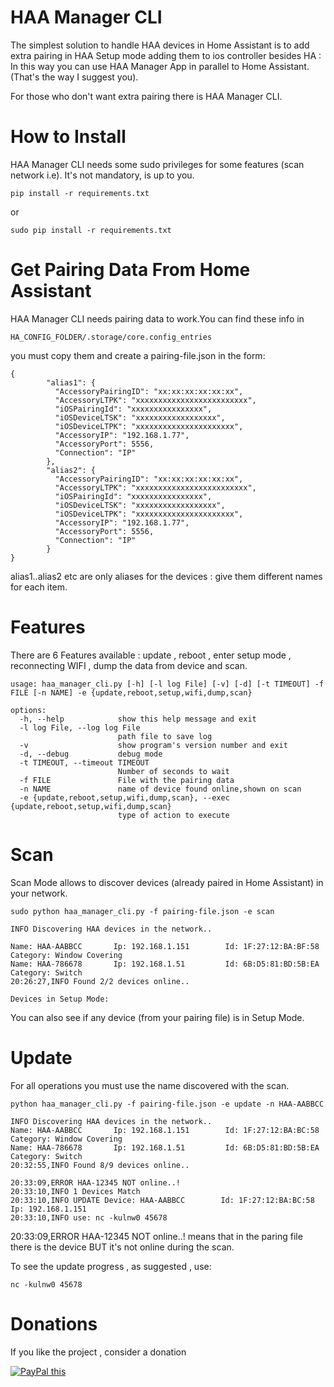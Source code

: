 # HAA Manager CLI

  
The simplest solution to handle HAA devices in Home Assistant is to add extra pairing in HAA Setup mode adding them to ios controller besides HA : In this way you can use HAA Manager App in parallel to Home Assistant.(That's the way I suggest you).

For those who don't want extra pairing there is HAA Manager CLI.


# How to Install
 
HAA Manager CLI needs some sudo privileges for some features (scan network i.e).
It's not mandatory, is up to you.

`pip install -r requirements.txt`

or

`sudo pip install -r requirements.txt`


# Get Pairing Data From Home Assistant

HAA Manager CLI needs pairing data to work.You can find these info in 

`HA_CONFIG_FOLDER/.storage/core.config_entries`

you must copy them and create a pairing-file.json in the form:

```
{
        "alias1": {
          "AccessoryPairingID": "xx:xx:xx:xx:xx:xx",
          "AccessoryLTPK": "xxxxxxxxxxxxxxxxxxxxxxxxx",
          "iOSPairingId": "xxxxxxxxxxxxxxxx",
          "iOSDeviceLTSK": "xxxxxxxxxxxxxxxxxx",
          "iOSDeviceLTPK": "xxxxxxxxxxxxxxxxxxxxxx",
          "AccessoryIP": "192.168.1.77",
          "AccessoryPort": 5556,
          "Connection": "IP"
        },
        "alias2": {
          "AccessoryPairingID": "xx:xx:xx:xx:xx:xx",
          "AccessoryLTPK": "xxxxxxxxxxxxxxxxxxxxxxxxx",
          "iOSPairingId": "xxxxxxxxxxxxxxxx",
          "iOSDeviceLTSK": "xxxxxxxxxxxxxxxxxx",
          "iOSDeviceLTPK": "xxxxxxxxxxxxxxxxxxxxxx",
          "AccessoryIP": "192.168.1.77",
          "AccessoryPort": 5556,
          "Connection": "IP"
        }
}
```

alias1..alias2 etc are only aliases for the devices : give them different names for each item.


# Features
There are 6 Features available : update , reboot , enter setup mode , reconnecting WIFI , dump the data from device and scan.

```
usage: haa_manager_cli.py [-h] [-l log File] [-v] [-d] [-t TIMEOUT] -f FILE [-n NAME] -e {update,reboot,setup,wifi,dump,scan}

options:
  -h, --help            show this help message and exit
  -l log File, --log log File
                        path file to save log
  -v                    show program's version number and exit
  -d, --debug           debug mode
  -t TIMEOUT, --timeout TIMEOUT
                        Number of seconds to wait
  -f FILE               File with the pairing data
  -n NAME               name of device found online,shown on scan
  -e {update,reboot,setup,wifi,dump,scan}, --exec {update,reboot,setup,wifi,dump,scan}
                        type of action to execute
```

# Scan

Scan Mode allows to discover devices (already paired in Home Assistant) in your network.

`sudo python haa_manager_cli.py -f pairing-file.json -e scan`


```
INFO Discovering HAA devices in the network..

Name: HAA-AABBCC       Ip: 192.168.1.151        Id: 1F:27:12:BA:BF:58    Category: Window Covering  
Name: HAA-786678       Ip: 192.168.1.51         Id: 6B:D5:81:BD:5B:EA    Category: Switch    
20:26:27,INFO Found 2/2 devices online..

Devices in Setup Mode:
```

You can also see if any device (from your pairing file) is in Setup Mode.

# Update

For all operations you must use the name discovered with the scan.

`python haa_manager_cli.py -f pairing-file.json -e update -n HAA-AABBCC`

```
INFO Discovering HAA devices in the network..
Name: HAA-AABBCC       Ip: 192.168.1.151        Id: 1F:27:12:BA:BC:58    Category: Window Covering  
Name: HAA-786678       Ip: 192.168.1.51         Id: 6B:D5:81:BD:5B:EA    Category: Switch 
20:32:55,INFO Found 8/9 devices online..

20:33:09,ERROR HAA-12345 NOT online..!
20:33:10,INFO 1 Devices Match
20:33:10,INFO UPDATE Device: HAA-AABBCC        Id: 1F:27:12:BA:BC:58    Ip: 192.168.1.151
20:33:10,INFO use: nc -kulnw0 45678
```

20:33:09,ERROR HAA-12345 NOT online..! means that in the paring file there is the device BUT it's not online during the scan.

To see the update progress , as suggested , use:

`nc -kulnw0 45678`


# Donations

If you like the project , consider a donation

<a href="https://www.paypal.com/donate/?business=HDH35MSZ6VW58&no_recurring=0&currency_code=EUR" 
target="_blank">
<img src="https://www.paypalobjects.com/en_US/GB/i/btn/btn_donateCC_LG.gif" alt="PayPal this" 
title="PayPal – The safer, easier way to pay online!" border="0" />
</a>
